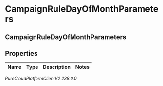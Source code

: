 # CampaignRuleDayOfMonthParameters

## CampaignRuleDayOfMonthParameters

## Properties

|Name | Type | Description | Notes|
|------------ | ------------- | ------------- | -------------|



_PureCloudPlatformClientV2 238.0.0_
